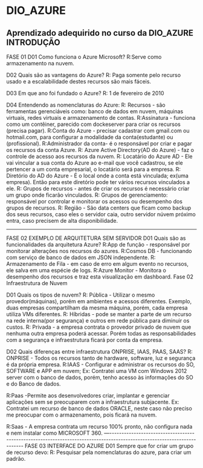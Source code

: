 # DIO_AZURE
Aprendizado adequirido no curso da DIO_AZURE
INTRODUÇÃO
----------------------------------------------------------------------------------------------------------------------------------------
FASE 01
D01 
Como funciona o Azure Microsoft?
R:Serve como armazenamento na nuvem.

D02 Quais são as vantagens do Azure?
R: Paga somente pelo recurso usado e a escalabilidade destes recursos
são mais fáceis.

D03 
Em que ano foi fundado o Azure?
R: 1 de fevereiro de 2010

D04 
Entendendo as nomenclaturas do Azure:
R: Recursos - são ferramentas gerenciáveis  como: banco de dados em nuvem, máquinas virtuais, redes virtuais e armazenamento de contas.
R:Assinatura - funciona como um contêiner, parecido com dockeserver para criar os recursos (precisa pagar).
R:Conta do Azure - precisar cadastrar com gmail.com  ou hotmail.com, para configurar a modalidade da conta(estudante) ou (profissional).
R:Administrador da conta- é o responsável por criar e pagar os recursos da conta Azure.
R: Azure Active Directory(AD do Azure) - faz o controle de acesso aos recursos da nuvem.
R: Locatário do Azure AD - Ele vai vincular a sua conta do Azure ao e-mail que você cadastrou, se ele pertencer a um conta empresarial, o locatário será para a empresa. 
R: Diretório do AD do Azure - É o local onde a conta está vinculada; ex(uma empresa). Então para este diretório pode ter vários recursos vinculados a ele.
R: Grupos de recursos - antes de criar os recursos é necessário criar um grupo onde ficarão vinculados.
R: Grupos de gerenciamento: responsável por controlar e monitorar os acessos ou desempenho dos grupos de recursos.
R: Região - São  data centers que ficam como backup dos seus recursos, caso eles o servidor caia, outro servidor núvem próximo entra, caso precisem de alta disponibilidade.

-----------------------------------------------------------------------------------------------------------------------------------------------------------------------------------------------------
FASE 02  EXEMPLO DE ARQUITETURA SEM SERVIDOR
D01
Quais são as funcionalidades da arquitetura Azure?
R:App de função  - responsável por monitorar alterações nos recursos do azures.
R:Cosmos DB - funcionando com serviço de banco de dados em JSON  independente.
R: Armazenamento de Fila - em caso de erro em algum evento no recursos, ele salva em uma espécie de logs.
R:Azure Monitor - Monitora  o desempenho dos recursos e traz esta visualização em dashboard.
Fase 02 Infraestrutura de Nuvem

D01
 Quais os tipos de nuvem?
R: Pública - Utilizar o mesmo provedor(máquinas), porém em ambientes e acessos diferentes. Exemplo, duas empresas compartilham da mesma máquina, porém,  cada empresa utiliza VMs  diferentes.
R: Híbridas - pode se manter a parte de um recurso na rede interna(por segurança) e outros em rede pública para diminuir os custos.
R: Privada - a empresa contrata o provedor privado de nuvem que nenhuma outra empresa poderá acessar. Porém todas as responsabilidades com a segurança e infraestrutura ficará por conta da empresa.

D02
Quais diferenças entre infraestrutura ONPRISE, IAAS, PAAS, SAAS?
R: ONPRISE - Todos os recursos tanto de hardware, software, luz e segurança é da própria empresa.
R:IAAS - Configurar e administrar os recursos do SO, SOFTWARE e APP em nuvem;
Ex: Contratei uma VM com Windows 2012 server com o banco de dados, porém, tenho acesso às informações do SO e do Banco de dados.

R:Paas -Permite aos desenvolvedores criar, implantar e gerenciar aplicações sem se preocuparem com a infraestrutura subjacente.
Ex: Contratei um recurso de banco de dados ORACLE, neste caso não preciso me preocupar com o armazenamento, pois ficará na nuvem.

R:Saas - A empresa contrata um recurso 100% pronto, não configura nada e nem instalar como MICROSOFT 360.
—------------------------------------------------------------------------------------------------------------------------
FASE 03
INTERFACE DO AZURE
D01
Sempre que for criar um grupo de recurso devo:
R: Pesquisar pela nomenclaturas do azure, para criar um padrão.

